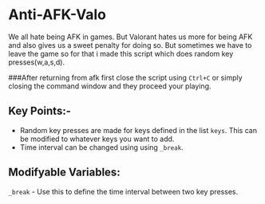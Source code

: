 # Anti-AFK-Valo
We all hate being AFK in games. But Valorant hates us more for being AFK and also gives us a sweet penalty for doing so. But sometimes we have to leave the game so for that i made this script which does random key presses(w,a,s,d).

###After returning from afk first close the script using `Ctrl+C` or simply closing the command window and they proceed your playing.

Key Points:-
-------------
  - Random key presses are made for keys defined in the list `keys`. This can be modified to whatever keys you want to add.
  - Time interval can be changed using using `_break`.
 
Modifyable Variables:
---------------------
`_break` - Use this to define the time interval between two key presses.
